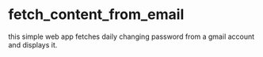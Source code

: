# fetch_content_from_email
this simple web app fetches daily changing password from a gmail account and displays it.
